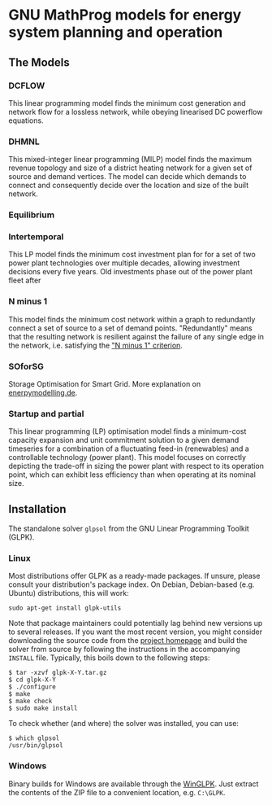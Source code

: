 # GNU MathProg models for energy system planning and operation

## The Models 

### DCFLOW

This linear programming model finds the minimum cost generation and network flow for a lossless network, while obeying linearised DC powerflow equations.

### DHMNL

This mixed-integer linear programming (MILP) model finds the maximum revenue topology and size of a district heating network for a given set of source and demand vertices. The model can decide which demands to connect and  consequently decide over the location and size of the built network.

### Equilibrium
### Intertemporal

This LP model finds the minimum cost investment plan for for a set of two power plant technologies over multiple decades, allowing investment decisions every five years. Old investments phase out of the power plant fleet after 

### N minus 1

This model finds the minimum cost network within a graph to redundantly connect a set of source to a set of demand points. "Redundantly" means that the resulting network is resilient against the failure of any single edge in the network, i.e. satisfying the ["N minus 1" criterion](https://emr.entsoe.eu/glossary/bin/view/ENTSO-E+Common+Glossary/N-1+Criterion).

### SOforSG

Storage Optimisation for Smart Grid. More explanation on [enerpymodelling.de](http://www.enerpymodelling.de/soforsg/).

### Startup and partial

This linear programming (LP) optimisation model finds a minimum-cost capacity expansion and unit commitment solution to a given demand  timeseries for a combination of a fluctuating feed-in (renewables) and a controllable technology (power plant). This model focuses on correctly depicting the trade-off in sizing the power plant with respect to its operation point, which can exhibit less efficiency than when operating at its nominal size.

## Installation

The standalone solver `glpsol` from the GNU Linear Programming Toolkit (GLPK).

### Linux

Most distributions offer GLPK as a ready-made packages. If unsure, please consult your distribution's package index. 
On Debian, Debian-based (e.g. Ubuntu) distributions, this will work:

    sudo apt-get install glpk-utils
    
Note that package maintainers could potentially lag behind new versions up to several releases. If you want the most recent version, you might consider downloading the source code from the [project homepage](https://www.gnu.org/software/glpk/) and build the solver from source by following the instructions in the accompanying `INSTALL` file. Typically, this boils down to the following steps:

    $ tar -xzvf glpk-X-Y.tar.gz
    $ cd glpk-X-Y
    $ ./configure
    $ make
    $ make check
    $ sudo make install

To check whether (and where) the solver was installed, you can use:

    $ which glpsol
    /usr/bin/glpsol

### Windows

Binary builds for Windows are available through the [WinGLPK](https://sourceforge.net/projects/winglpk/). Just extract the contents of the ZIP file to a convenient location, e.g. `C:\GLPK`.
